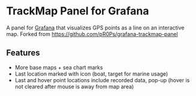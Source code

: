TrackMap Panel for Grafana
==========================
A panel for [Grafana](https://grafana.com/) that visualizes GPS points as a line on an interactive map.
Forked from https://github.com/pR0Ps/grafana-trackmap-panel

Features
--------
- More base maps + sea chart marks
- Last location marked with icon (boat, target for marine usage)
- Last and hover point locations include recorded data, pop-up (hover is not cleared after mouse is away from map area)
